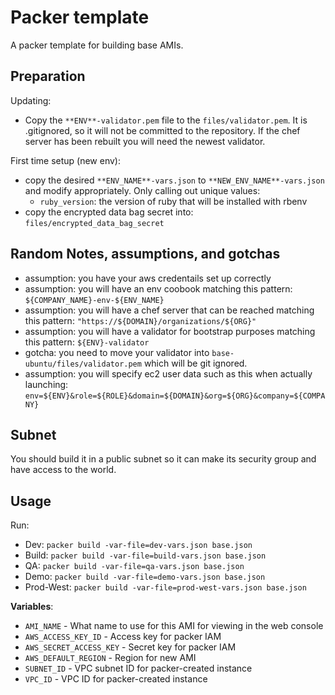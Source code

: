 # Packer template
A packer template for building base AMIs.

## Preparation
Updating:
- Copy the `**ENV**-validator.pem` file to the `files/validator.pem`. It is .gitignored, so it will not be committed to the repository. If the chef server has been rebuilt you will need the newest validator.

First time setup (new env):
- copy the desired `**ENV_NAME**-vars.json` to `**NEW_ENV_NAME**-vars.json` and modify appropriately. Only calling out unique values:
  - `ruby_version`: the version of ruby that will be installed with rbenv
- copy the encrypted data bag secret into: `files/encrypted_data_bag_secret`



## Random Notes, assumptions, and gotchas
- assumption: you have your aws credentails set up correctly
- assumption: you will have an env coobook matching this pattern: `${COMPANY_NAME}-env-${ENV_NAME}`
- assumption: you will have a chef server that can be reached matching this pattern: `"https://${DOMAIN}/organizations/${ORG}"`
- assumption: you will have a validator for bootstrap purposes matching this pattern: `${ENV}-validator`
- gotcha: you need to move your validator into `base-ubuntu/files/validator.pem` which will be git ignored.
- assumption: you will specify ec2 user data such as this when actually launching: `env=${ENV}&role=${ROLE}&domain=${DOMAIN}&org=${ORG}&company=${COMPANY}`




## Subnet
You should build it in a public subnet so it can make its security group and have access to the world.

## Usage
Run:
  - Dev: `packer build -var-file=dev-vars.json base.json`
  - Build: `packer build -var-file=build-vars.json base.json`
  - QA: `packer build -var-file=qa-vars.json base.json`
  - Demo: `packer build -var-file=demo-vars.json base.json`
  - Prod-West: `packer build -var-file=prod-west-vars.json base.json`


**Variables**:

* `AMI_NAME` - What name to use for this AMI for viewing in the web console
* `AWS_ACCESS_KEY_ID` - Access key for packer IAM
* `AWS_SECRET_ACCESS_KEY` - Secret key for packer IAM
* `AWS_DEFAULT_REGION` - Region for new AMI
* `SUBNET_ID` - VPC subnet ID for packer-created instance
* `VPC_ID` - VPC ID for packer-created instance
